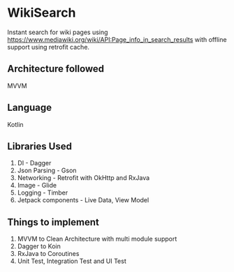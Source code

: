 # WikiSearch

Instant search for wiki pages using https://www.mediawiki.org/wiki/API:Page_info_in_search_results with offline support using retrofit cache.

## Architecture followed

 MVVM
 
## Language 
 Kotlin

## Libraries Used

1. DI - Dagger
2. Json Parsing - Gson
3. Networking - Retrofit with OkHttp and RxJava
4. Image - Glide
5. Logging - Timber
6. Jetpack components - Live Data, View Model

## Things to implement
1. MVVM to Clean Architecture with multi module support
2. Dagger to Koin
3. RxJava to Coroutines
4. Unit Test, Integration Test and UI Test
